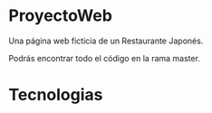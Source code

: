 # ProyectoWeb
Una página web ficticia de un Restaurante Japonés.

Podrás encontrar todo el código en la rama master.

# Tecnologias

